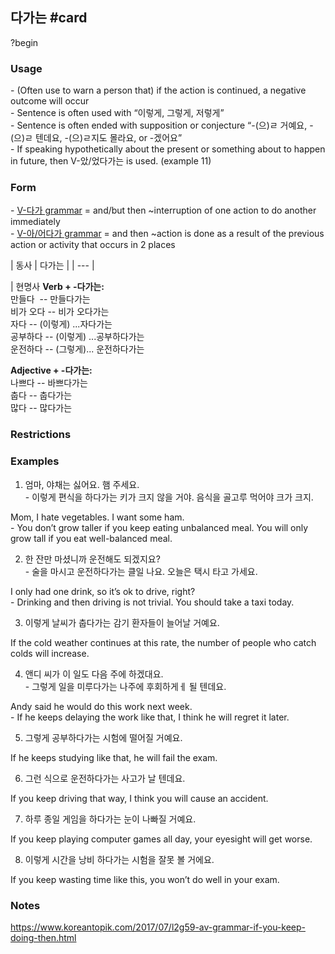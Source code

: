 ## 다가는 #card
?begin
### Usage
- (Often use to warn a person that) if the action is continued, a negative outcome will occur  
- Sentence is often used with “이렇게, 그렇게, 저렇게”  
- Sentence is often ended with supposition or conjecture “-(으)ㄹ 거예요, -(으)ㄹ 텐데요, -(으)ㄹ지도 몰라요, or -겠어요”  
- If speaking hypothetically about the present or something about to happen in future, then V-았/었다가는 is used. (example 11)
### Form
- [V-다가 grammar](https://www.koreantopik.com/2017/05/l2g41-v-grammar-and-theninterruption-of.html) = and/but then ~interruption of one action to do another immediately  
- [V-아/어다가 grammar](https://www.koreantopik.com/2017/06/l2g52-v-grammar-and-thentime-order-of-2.html) = and then ~action is done as a result of the previous action or activity that occurs in 2 places

| 동사 | 다가는 |
| --- |

| 현명사
**Verb + -다가는:**  
만들다  -- 만들다가는  
비가 오다 -- 비가 오다가는  
자다 -- (이렇게) ...자다가는   
공부하다 -- (이렇게) ...공부하다가는   
운전하다 -- (그렇게)... 운전하다가는  
  
**Adjective + -다가는:**  
나쁘다 -- 바쁘다가는  
춥다 -- 춥다가는  
많다 -- 많다가는
### Restrictions
### Examples
1. 엄마, 야채는 싫어요. 햄 주세요.  
- 이렇게 편식을 하다가는 키가 크지 않을 거야. 음식을 골고루 먹어야 크가 크지.

Mom, I hate vegetables. I want some ham.  
- You don’t grow taller if you keep eating unbalanced meal. You will only grow tall if you eat well-balanced meal.

  
2. 한 잔만 마셨니까 운전해도 되겠지요?  
- 술을 마시고 운전하다가는 클일 나요. 오늘은 택시 타고 가세요.

I only had one drink, so it’s ok to drive, right?  
- Drinking and then driving is not trivial. You should take a taxi today.

  
3. 이렇게 날씨가 춥다가는 감기 환자들이 늘어날 거예요.

If the cold weather continues at this rate, the number of people who catch colds will increase.

  
4. 앤디 씨가 이 일도 다음 주에 하겠대요.  
- 그렇게 일을 미루다가는 나주에 후회하게ㅔ 될 텐데요.

Andy said he would do this work next week.  
- If he keeps delaying the work like that, I think he will regret it later.

  
5. 그렇게 공부하다가는 시험에 떨어질 거예요.

If he keeps studying like that, he will fail the exam.

  
6. 그런 식으로 운전하다가는 사고가 날 텐데요.

If you keep driving that way, I think you will cause an accident.

  
7. 하루 종일 게임을 하다가는 눈이 나빠질 거예요.

If you keep playing computer games all day, your eyesight will get worse.

  
8. 이렇게 시간을 낭비 하다가는 시험을 잘못 볼 거에요.

If you keep wasting time like this, you won’t do well in your exam.
### Notes
https://www.koreantopik.com/2017/07/l2g59-av-grammar-if-you-keep-doing-then.html